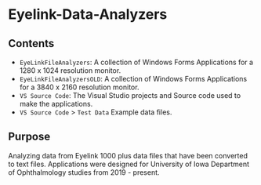 # Eyelink-Data-Analyzers

## Contents
- `EyeLinkFileAnalyzers`: A collection of Windows Forms Applications for a 1280 x 1024 resolution monitor.
- `EyeLinkFileAnalyzersOLD`: A collection of Windows Forms Applications for a 3840 x 2160 resolution monitor. 
- `VS Source Code`: The Visual Studio projects and Source code used to make the applications.
- `VS Source Code` > `Test Data` Example data files. 

## Purpose
Analyzing data from Eyelink 1000 plus data files that have been converted to text files. Applications were designed for University of Iowa Department of Ophthalmology studies from 2019 - present.

